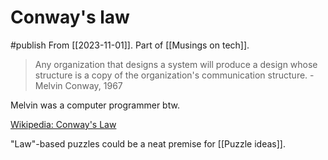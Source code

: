 # Conway's law
#publish
From [[2023-11-01]]. Part of [[Musings on tech]].

> Any organization that designs a system will produce a design whose structure is a copy of the organization's communication structure.
> -Melvin Conway, 1967

Melvin was a computer programmer btw.

[Wikipedia: Conway's Law](https://en.wikipedia.org/wiki/Conway%27s_law)

"Law"-based puzzles could be a neat premise for [[Puzzle ideas]].
